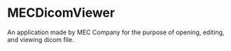 # MECDicomViewer
An application made by MEC Company for the purpose of opening, editing, and viewing dicom file.

